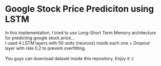 # Google Stock Price Prediciton using LSTM

In this implementation, I tried to use Long-Short Term Memory architecture for predicting google stock price...
<br/>
I used 4 LSTM layers with 50 units (neurons) inside each one + Dropout layer with rate 0.2 to prevent overfitting.
<br/><br/>
You guys can download dataset inside this repository. Enjoy it :)
